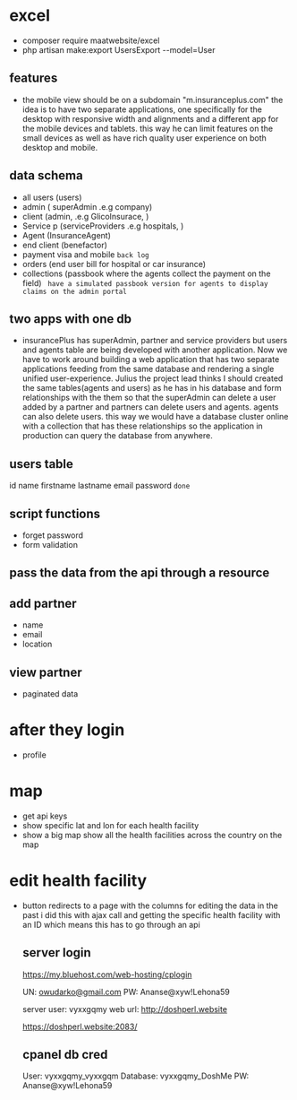 
# excel
 - composer require maatwebsite/excel
 - php artisan make:export UsersExport --model=User




##  features
- the mobile view should be on a subdomain "m.insuranceplus.com" the idea is to have two separate applications, one specifically for the desktop with responsive width and alignments and a different app for the mobile devices and tablets. this way he can limit features on the small devices as well as have rich quality user experience on both desktop and mobile.
  
## data schema
 - all users (users)
 - admin     ( superAdmin .e.g company)
 - client     (admin, .e.g GlicoInsurace,  )
 - Service p  (serviceProviders .e.g hospitals, )
 - Agent       (InsuranceAgent)
 - end client  (benefactor)
 - payment visa and mobile  ``` back log ```
 - orders    (end user bill for hospital or car insurance)
 - collections  (passbook where the agents collect the payment on the field)
   ``` have a simulated passbook version for agents to display claims on the admin portal``` 

## two apps with one db
- insurancePlus has superAdmin, partner and service providers but users and agents table are being developed with another application. Now we have to work around building a web application that has two separate applications feeding from the same database and rendering a single unified user-experience. Julius the project lead thinks I should created the same tables(agents and users)  as he has in his database and form relationships with the them so that the superAdmin can delete a user added by a partner and partners can delete users and agents. agents can also delete users. this way we would have a database cluster online with a collection that has these relationships so the application in production can query the database from anywhere. 

## users table
  id name firstname lastname email password  `` done ``

## script functions
 - forget password 
 - form validation
  

## pass the data from the api through a resource



## add partner 
 
 - name
 - email
 - location

## view partner 
-  paginated data
  
  # after they login
 - profile 

  # map
 - get api keys
 - show specific lat and lon for each health facility 
 - show a big map show all the health facilities across the country on the map 


# edit health facility
- button redirects to a page with the columns for editing the data
  in the past i did this with ajax call and getting the specific health facility with an ID
  which means this has to go through an api

  ## server login
  https://my.bluehost.com/web-hosting/cplogin

  UN: owudarko@gmail.com
  PW: Ananse@xyw!Lehona59

  server user: vyxxgqmy
  web url: http://doshperl.website

  https://doshperl.website:2083/

  ## cpanel db cred
  User: vyxxgqmy_vyxxgqm
  Database: vyxxgqmy_DoshMe
  PW: Ananse@xyw!Lehona59